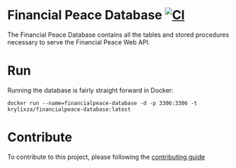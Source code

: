 # Financial Peace Database [![CI](https://github.com/KrylixZA/FinancialPeace-Database/actions/workflows/ci.yml/badge.svg)](https://github.com/KrylixZA/FinancialPeace-Database/actions/workflows/ci.yml)
The Financial Peace Database contains all the tables and stored procedures necessary to serve the Financial Peace Web API.

# Run
Running the database is fairly straight forward in Docker:

`docker run --name=financialpeace-database -d -p 3306:3306 -t krylixza/financialpeace-database:latest`

# Contribute
To contribute to this project, please following the [contributing guide](CONTRIBUTING.md)
